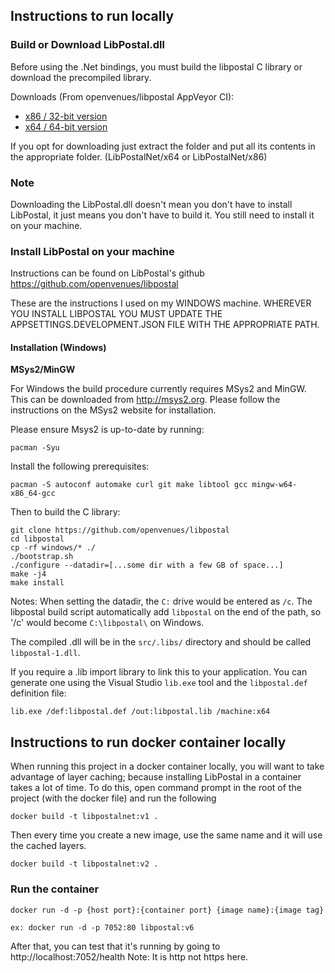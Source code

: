 ## Instructions to run locally

### Build or Download LibPostal.dll
Before using the .Net bindings, you must build the libpostal C library or download the precompiled library.

Downloads (From openvenues/libpostal AppVeyor CI):
+ [x86 / 32-bit version](https://goo.gl/Bf3EzE)
+ [x64 / 64-bit version](https://goo.gl/o8DAi8)

If you opt for downloading just extract the folder and put all its contents
in the appropriate folder. (LibPostalNet/x64 or LibPostalNet/x86) 

### Note
Downloading the LibPostal.dll doesn't mean you don't have to install LibPostal, it just
means you don't have to build it. You still need to install it on your machine.

### Install LibPostal on your machine

Instructions can be found on LibPostal's github https://github.com/openvenues/libpostal

These are the instructions I used on my WINDOWS machine. WHEREVER YOU INSTALL LIBPOSTAL
YOU MUST UPDATE THE APPSETTINGS.DEVELOPMENT.JSON FILE WITH THE APPROPRIATE PATH.

#### Installation (Windows)

**MSys2/MinGW**

For Windows the build procedure currently requires MSys2 and MinGW. This can be downloaded from http://msys2.org. Please follow the instructions on the MSys2 website for installation.

Please ensure Msys2 is up-to-date by running:
```
pacman -Syu
```

Install the following prerequisites:
```
pacman -S autoconf automake curl git make libtool gcc mingw-w64-x86_64-gcc
```

Then to build the C library:
```
git clone https://github.com/openvenues/libpostal
cd libpostal
cp -rf windows/* ./
./bootstrap.sh
./configure --datadir=[...some dir with a few GB of space...]
make -j4
make install
```
Notes: When setting the datadir, the `C:` drive would be entered as `/c`. The libpostal build script automatically add `libpostal` on the end of the path, so '/c' would become `C:\libpostal\` on Windows.

The compiled .dll will be in the `src/.libs/` directory and should be called `libpostal-1.dll`.

If you require a .lib import library to link this to your application. You can generate one using the Visual Studio `lib.exe` tool and the `libpostal.def` definition file:
```
lib.exe /def:libpostal.def /out:libpostal.lib /machine:x64
```

## Instructions to run docker container locally

When running this project in a docker container locally, you will want to take advantage of
layer caching; because installing LibPostal in a container takes a lot of time.
To do this, open command prompt in the root of the project (with the docker file) and run the following

```
docker build -t libpostalnet:v1 .
```
Then every time you create a new image, use the same name and it will use the cached layers.

```
docker build -t libpostalnet:v2 .
```

### Run the container

```
docker run -d -p {host port}:{container port} {image name}:{image tag}

ex: docker run -d -p 7052:80 libpostal:v6
```

After that, you can test that it's running by going to http://localhost:7052/health
Note: It is http not https here.

